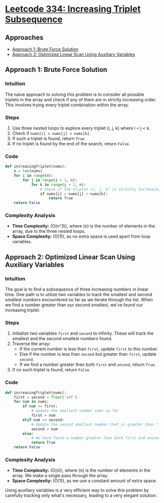 # [Leetcode 334: Increasing Triplet Subsequence](https://leetcode.com/problems/increasing-triplet-subsequence/)

## Approaches
- [Approach 1: Brute Force Solution](#approach-1-brute-force-solution)
- [Approach 2: Optimized Linear Scan Using Auxiliary Variables](#approach-2-optimized-linear-scan-using-auxiliary-variables)

## Approach 1: Brute Force Solution

### Intuition
The naive approach to solving this problem is to consider all possible triplets in the array and check if any of them are in strictly increasing order. This involves trying every triplet combination within the array.

### Steps
1. Use three nested loops to explore every triplet (i, j, k) where i < j < k.
2. Check if `nums[i] < nums[j] < nums[k]`.
3. If such a triplet is found, return `True`.
4. If no triplet is found by the end of the search, return `False`.

### Code
```python
def increasingTriplet(nums):
    n = len(nums)
    for i in range(n):
        for j in range(i + 1, n):
            for k in range(j + 1, n):
                # Check if the triplet (i, j, k) is strictly increasing
                if nums[i] < nums[j] < nums[k]:
                    return True
    return False
```

### Complexity Analysis
- **Time Complexity:** \(O(n^3)\), where \(n\) is the number of elements in the array, due to the three nested loops.
- **Space Complexity:** \(O(1)\), as no extra space is used apart from loop variables.

## Approach 2: Optimized Linear Scan Using Auxiliary Variables

### Intuition
The goal is to find a subsequence of three increasing numbers in linear time. One path is to utilize two variables to track the smallest and second smallest numbers encountered so far as we iterate through the list. When we find a number greater than our second smallest, we've found our increasing triplet.

### Steps
1. Initialize two variables `first` and `second` to infinity. These will track the smallest and the second smallest numbers found.
2. Traverse the array:
   - If the current number is less than `first`, update `first` to this number.
   - Else if the number is less than `second` but greater than `first`, update `second`.
   - If we find a number greater than both `first` and `second`, return `True`.
3. If no such triplet is found, return `False`.

### Code
```python
def increasingTriplet(nums):
    first = second = float('inf')
    for num in nums:
        if num <= first:
            # Update the smallest number seen so far
            first = num
        elif num <= second:
            # Update the second smallest number that is greater than 'first'
            second = num
        else:
            # We have found a number greater than both first and second
            return True
    return False
```

### Complexity Analysis
- **Time Complexity:** \(O(n)\), where \(n\) is the number of elements in the array. We make a single pass through the array.
- **Space Complexity:** \(O(1)\), as we use a constant amount of extra space. 

Using auxiliary variables is a very efficient way to solve this problem by carefully tracking only what's necessary, leading to a very elegant solution.

